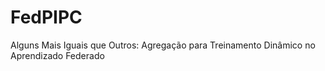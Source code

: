 # FedPIPC
Alguns Mais Iguais que Outros: Agregação para Treinamento Dinâmico no Aprendizado Federado
